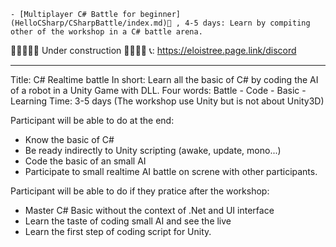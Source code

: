 
    - [Multiplayer C# Battle for beginner](HelloCSharp/CSharpBattle/index.md)🚷 , 4-5 days: Learn by compiting other of the workshop in a C# battle arena.


🚧🚧🚧🚧🚧  Under construction 🚧🚧🚧🚧
📞: https://eloistree.page.link/discord

---------------------------------------

Title: C# Realtime battle 
In short: Learn all the basic of C# by coding the AI of a robot in a Unity Game with DLL.
Four words: Battle - Code - Basic - Learning 
Time: 3-5 days
(The workshop use Unity but is not about Unity3D)

Participant will be able to do at the end:
- Know the basic of C#
- Be ready indirectly to Unity scripting (awake, update, mono...)
- Code the basic of an small AI
- Participate to small realtime AI battle on screne with other participants.

Participant will be able to do if they pratice after the workshop:
- Master C# Basic without the context of .Net and UI interface
- Learn the taste of coding small AI and see the live
- Learn the first step of coding script for Unity.

